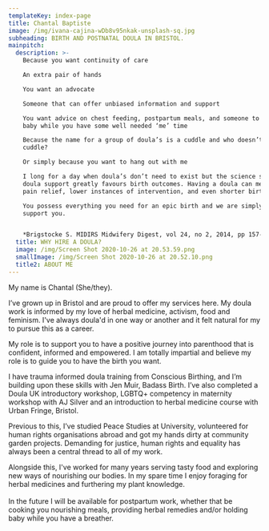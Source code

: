 ```yaml
---
templateKey: index-page
title: Chantal Baptiste
image: /img/ivana-cajina-wDb8v95nkak-unsplash-sq.jpg
subheading: BIRTH AND POSTNATAL DOULA IN BRISTOL.
mainpitch:
  description: >-
    Because you want continuity of care

    An extra pair of hands

    You want an advocate

    Someone that can offer unbiased information and support

    You want advice on chest feeding, postpartum meals, and someone to hold the
    baby while you have some well needed ‘me’ time

    Because the name for a group of doula’s is a cuddle and who doesn’t like a
    cuddle?

    Or simply because you want to hang out with me

    I long for a day when doula’s don’t need to exist but the science shows that
    doula support greatly favours birth outcomes. Having a doula can mean less
    pain relief, lower instances of intervention, and even shorter births*.

    You possess everything you need for an epic birth and we are simply here to
    support you.


    *Brigstocke S. MIDIRS Midwifery Digest, vol 24, no 2, 2014, pp 157-160
  title: WHY HIRE A DOULA?
  image: /img/Screen Shot 2020-10-26 at 20.53.59.png
  smallImage: /img/Screen Shot 2020-10-26 at 20.52.10.png
  title2: ABOUT ME
---
```

My name is Chantal (She/they).

I’ve grown up in Bristol and are proud to offer my services here. My doula work is informed by my love of herbal medicine, activism, food and feminism. I've always doula'd in one way or another and it felt natural for my to pursue this as a career.

My role is to support you to have a positive journey into parenthood that is confident, informed and empowered. I am totally impartial and believe my role is to guide you to have the birth you want.

I have trauma informed doula training from Conscious Birthing, and I’m building upon these skills with Jen Muir, Badass Birth. I’ve also completed a Doula UK introductory workshop, LGBTQ+ competency in maternity workshop with AJ Silver and an introduction to herbal medicine course with Urban Fringe, Bristol.

Previous to this, I’ve studied Peace Studies at University, volunteered for human rights organisations abroad and got my hands dirty at community garden projects. Demanding for justice, human rights and equality has always been a central thread to all of my work.

Alongside this, I've worked for many years serving tasty food and exploring new ways of nourishing our bodies. In my spare time I enjoy foraging for herbal medicines and furthering my plant knowledge.\
\
In the future I will be available for postpartum work, whether that be cooking you nourishing meals, providing herbal remedies and/or holding baby while you have a breather.
